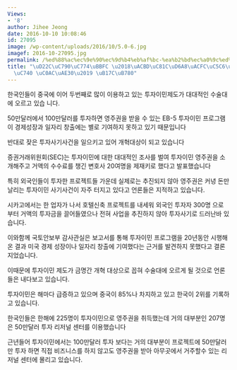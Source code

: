 ```yaml
---
Views:
- '8'
author: Jihee Jeong
date: 2016-10-10 10:08:46
id: 27095
image: /wp-content/uploads/2016/10/5.0-6.jpg
imagef: 2016-10-27095.jpg
permalink: /%ed%88%ac%ec%9e%90%ec%9d%b4%eb%af%bc-%ea%b2%bd%ec%a0%9c%ed%9a%a8%ea%b3%bc%ec%97%86%ea%b3%a0-%ec%9e%a6%ec%9d%80-%ec%82%ac%ea%b8%b0-%eb%85%bc%eb%9e%80/
title: "\uD22C\uC790\uC774\uBBFC \u2018\uACBD\uC81C\uD6A8\uACFC\uC5C6\uACE0 \uC7A6\
  \uC740 \uC0AC\uAE30\u2019 \uB17C\uB780"
---
```


한국인들이 중국에 이어 두번째로 많이 이용하고 있는 투자이민제도가 대대적인 수술대에 오르고 있습 니다. 

50만달러에서 100만달러를 투자하면 영주권을 받을 수 있는 EB-5 투자이민 프로그램이 경제성장과 일자리 창출에는 별로 기여하지 못하고 있기 때문입니다

반대로 잦은 투자사기사건을 일으키고 있어 개혁대상이 되고 있습니다

증권거래위원회(SEC)는 투자이민에 대한 대대적인 조사를 벌여 투자이민 영주권을 소개해주고 거액의 수수료를 챙긴 변호사 20여명을 제재키로 했다고 발표했습니다

특히 외국인들이 투자한 프로젝트들 가운데 실제로는 추진되지 않아 영주권은 커녕 돈만 날리는 투자이민 사기사건이 자주 터지고 있다고 언론들은 지적하고 있습니다. 

시카고에서는 한 업자가 나서 호텔신축 프로젝트를 내세워 외국인 투자자 300명 으로 부터 거액의 투자금을 끌어들였으나 전혀 사업을 추진하지 않아 투자사기로 드러난바 있습니다.

이와함께 국토안보부 감사관실은 보고서를 통해 투자이민 프로그램을 20년동안 시행해온 결과 미국 경제 성장이나 일자리 창출에 기여했다는 근거를 발견하지 못했다고 결론지었습니다. 

이때문에 투자이민 제도가 금명간 개혁 대상으로 꼽혀 수술대에 오르게 될 것으로 언론들은 내다보고 있습니다. 

투자이민은 해마다 급증하고 있으며 중국이 85%나 차지하고 있고 한국이 2위를 기록하고 있습니다.

한국인들은 한해에 225명이 투자이민으로 영주권을 취득했는데 거의 대부분인 207명은 50만달러 투자 리저널 센터를 이용했습니다

근년들어 투자이민에서는 100만달러 투자 보다는 거의 대부분이 프로젝트에 50만달러만 투자 하면 직접 비즈니스를 하지 않고도 영주권을 받아 아무곳에서 거주할수 있는 리저널 센터에 몰리고 있습니다.
